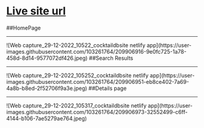 # [Live site url](https://cocktaildbsite.netlify.app/)

##HomePage
<hr>
![Web capture_29-12-2022_10522_cocktaildbsite netlify app](https://user-images.githubusercontent.com/103261764/209906916-9e0fc725-1a78-458d-8d14-9577072df426.jpeg)
##Search Results
<hr>
![Web capture_29-12-2022_105252_cocktaildbsite netlify app](https://user-images.githubusercontent.com/103261764/209906951-eb8ce402-7a69-4a8b-b8ed-2f52706f9a3e.jpeg)
##Details page
<hr> 
![Web capture_29-12-2022_105317_cocktaildbsite netlify app](https://user-images.githubusercontent.com/103261764/209906973-32552499-c6ff-4144-b106-7ae5279ae764.jpeg)
